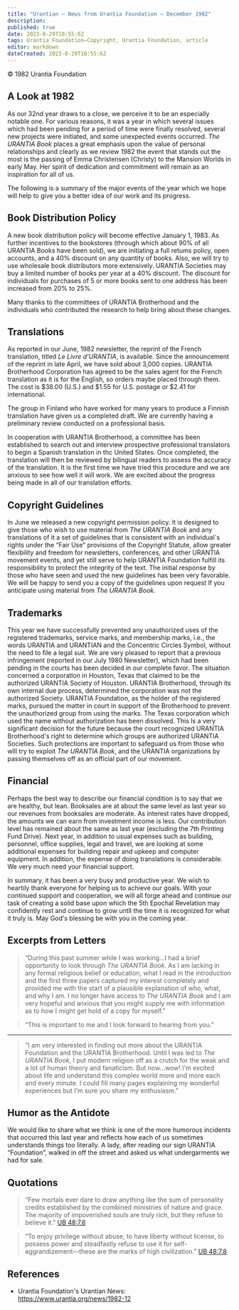 ```yaml
---
title: "Urantian — News from Urantia Foundation — December 1982"
description: 
published: true
date: 2023-8-29T10:55:6Z
tags: Urantia Foundation—Copyright, Urantia Foundation, article
editor: markdown
dateCreated: 2023-8-29T10:55:6Z
---
```


<p class="v-card v-sheet theme--light gray lighten-3 px-2">© 1982 Urantia Foundation</p>


## A Look at 1982

As our 32nd year draws to a close, we perceive it to be an especially notable one. For various reasons, it was a year in which several issues which had been pending for a period of time were finally resolved, several new projects were initiated, and some unexpected events occurred. _The URANTIA Book_ places a great emphasis upon the value of personal relationships and clearly as we review 1982 the event that stands out the most is the passing of Emma Christensen (Christy) to the Mansion Worlds in early May. Her spirit of dedication and commitment will remain as an inspiration for all of us. 

The following is a summary of the major events of the year which we hope will help to give you a better idea of our work and its progress.

## Book Distribution Policy

A new book distribution policy will become effective January 1, 1983. As further incentives to the bookstores (through which about 90% of all URANTIA Books have been sold), we are initiating a full retums policy, open accounts, and a 40% discount on any quantity of books. Also, we will try to use wholesale book distributors more extensively. URANTIA Societies may buy a limited number of books per year at a 40% discount. The discount for individuals for purchases of 5 or more books sent to one address has been increased from 20% to 25%.

Many thanks to the committees of URANTIA Brotherhood and the individuals who contributed the research to help bring about these changes.

## Translations

As reported in our June, 1982 newsletter, the reprint of the French translation, titled _Le Livre d’URANTIA_, is available. Since the announcement of the reprint in late April, we have sold about 3,000 copies. URANTIA Brotherhood Corporation has agreed to be the sales agent for the French translation as it is for the English, so orders maybe placed through them. The cost is $38.00 (U.S.) and $1.55 for U.S. postage or $2.41 for international.

The group in Finland who have worked for many years to produce a Finnish translation have given us a completed draft. We are currently having a preliminary review conducted on a professional basis.

In cooperation with URANTIA Brotherhood, a committee has been established to search out and interview prospective professional translators to begin a Spanish translation in thc United States. Once completed, the translation will then be reviewed by bilingual readers to assess the accuracy of the translation. It is the first time we have tried this procedure and we are anxious to see how well it will work. We are excited about the progress being made in all of our translation efforts.

## Copyright Guidelines

In June we released a new copyright permission policy. lt is designed to give those who wish to use material from _The URANTIA Book_ and any translations of it a set of guidelines that is consistent with an individual\`s rights under the “Fair Use” provisions of the Copyright Statute, allow greater flexibility and freedom for newsletters, conferences, and other URANTlA movement events, and yet still serve to help URANTIA Foundation fulfill its responsibility to protect the integrity of the text. The initial response by those who have seen and used the new guidelines has been very favorable. We will be happy to send you a copy of the guidelines upon request lf you anticipate using material from _The URANTIA Book_.

## Trademarks

This year we have successfully prevented any unauthorized uses of the registered trademarks, service marks, and membership marks, i.e., the words URANTIA and URANTIAN and the Concentric Circles Symbol, without the need to file a legal suit. We are very pleased to report that a previous infringement (reported in our July 1980 Newsletter), which had been pending in the courts has been decided in our complete favor. The situation concerned a corporatlon in Houston, Texas that claimed to be the authorized URANTIA Society of Houston. URANTIA Brotherhood, through its own internal due process, determined the corporation was not the authorized Society. URANTIA Foundation, as the holder of the registered marks, pursued the matter in court in support of the Brotherhood to prevent the unauthorized group from using the marks. The Texas corporation which used the name without authorization has been dissolved. This ls a very significant decision for the future because the court recognized URANTIA Brotherhood's right to determine which groups are authorized URANTIA Societies. Such protections are important to safeguard us from those who wlll try to exploit _The URANTIA Book_, and the URANTIA organizations by passing themselves off as an official part of our movement.

## Financial

Perhaps the best way to describe our financial condition is to say that we are healthy, but lean. Booksales are at about the same level as last year so our revenues from booksales are moderate. As interest rates have dropped, the amounts we can earn from investment income is less. Our contribution level has remained about the same as last year (excluding the 7th Printing Fund Drive). Next year, in addition to usual expenses such as building, personnel, office supplies, legal and travel, we are looking at some additional expenses for building repair and upkeep and computer equipment. In addition, the expense of doing translations is considerable. We very much need your financial support.

In summary, it has been a very busy and productive year. We wish to heartily thank everyone for helping us to achieve our goals. With your continued support and cooperation, we will all forge ahead and continue our task of creating a solid base upon which the 5th Epochal Revelation may confidently rest and continue to grow untll the time it is recognized for what it truly is. May God's blessing be with you in the coming year.

## Excerpts from Letters

> “During this past summer while I was working...I had a brief opportunity to look through _The URANTIA Book_. As I am lacking in any formal religious belief or education, what I read in the introduction and the first three papers captured my interest completely and provided me with the start of a plausible explanation of who, what, and why I am. I no longer have access to _The URANTIA Book_ and I am very hopeful and anxious that you might supply me with information as to how I might get hold of a copy for myself.”

> “This is important to me and I look forward to hearing from you.”

---

> “I am very interested in finding out more about the URANTIA Foundation and the URANTIA Brotherhood. Until I was led to _The URANTIA Book_, I put modern religion off as a crutch for the weak and a lot of human theory and fanaticism. But now...wow! l'm excited about life and understand this complex world more and more each and every minute. I could fill many pages explaining my wonderful experiences but I‘m sure you share my enthusiasm.”

## Humor as the Antidote

We would like to share what we think is one of the more humorous incidents that occurred this last year and reflects how each of us sometimes understands things too literally. A lady, after reading our sign URANTIA “Foundation”, walked in off the street and asked us what undergarments we had for sale.

## Quotations

> “Few mortals ever dare to draw anything like the sum of personality credits established by the combined ministries of nature and grace. The majority of impoverished souls are truly rich, but they refuse to believe it.” [UB 48:7.6](/en/The_Urantia_Book/48#p7_6)

> “To enjoy privilege without abuse, to have liberty without license, to possess power and steadfastly refuse to use it for self-aggrandizement—these are the marks of high civilization.” [UB 48:7.8](/en/The_Urantia_Book/48#p7_8)


## References

- Urantia Foundation's Urantian News: https://www.urantia.org/news/1982-12